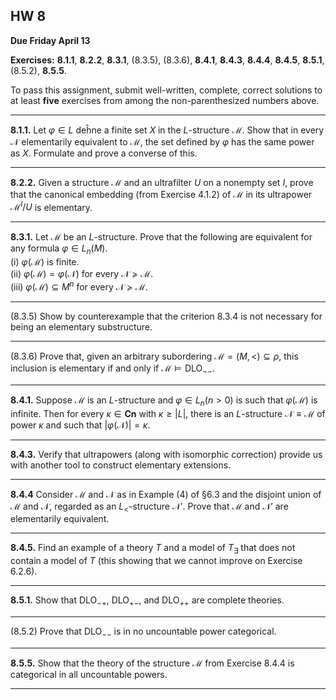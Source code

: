 ## HW 8

**Due Friday April 13**

**Exercises:** **8.1.1**, **8.2.2**, **8.3.1**, (8.3.5), (8.3.6), **8.4.1**, **8.4.3**, **8.4.4**, **8.4.5**, **8.5.1**, (8.5.2), **8.5.5**.

To pass this assignment, submit well-written, complete, correct solutions to at least **five** exercises from among the non-parenthesized numbers above.

-------------------------------------------------

**8.1.1.**
Let $\varphi \in L$ deĥne a finite set $X$ in the $L$-structure $\mathcal M.$ 
Show that in every $\mathcal N$ elementarily equivalent to $\mathcal M,$ 
the set defined by $\varphi$ has the same power as $X$. Formulate and prove a converse of this.

---

**8.2.2.**
Given a structure $\mathcal M$ and an ultrafilter $U$ on a nonempty set $I$,
prove that the canonical embedding (from Exercise 4.1.2) of $\mathcal M$ in its ultrapower $\mathcal M^I/U$ is elementary.

---

**8.3.1.**
Let $\mathcal M$ be an $L$-structure. Prove that the following are equivalent
for any formula $\varphi \in L_n(M)$.  
(i) $\varphi(\mathcal M)$ is finite.  
(ii) $\varphi(\mathcal M) = \varphi(\mathcal N)$ for every $\mathcal N \succcurlyeq \mathcal M$.  
(iii) $\varphi(\mathcal M) \subseteq M^n$ for every $\mathcal N \succcurlyeq \mathcal M$.

---

(8.3.5)
Show by counterexample that the criterion 8.3.4 is not necessary
for being an elementary substructure.

---

(8.3.6)
Prove that, given an arbitrary subordering $\mathcal M = (M, <) \subseteq \rho$, this inclusion is elementary if and only if $\mathcal M \vDash \mathrm{DLO}_{--}$.

---

**8.4.1.**
Suppose $\mathcal M$ is an $L$-structure and $\varphi \in L_n (n > 0)$ 
is such that $\varphi(\mathcal M)$
is infinite. Then for every $\kappa \in \mathbf{Cn}$ with $\kappa \geq |L|$, there is an $L$-structure $\mathcal N \equiv \mathcal M$ of power
$\kappa$ and such that $|\varphi(\mathcal N)| = \kappa$.

---

**8.4.3.**
Verify that ultrapowers (along with isomorphic correction) provide us with another tool to construct elementary extensions.

---

**8.4.4**
Consider $\mathcal M$ and $\mathcal N$ as in Example (4) of §6.3 and the 
disjoint union of $\mathcal M$ and $\mathcal N$, regarded as an $L_{<}$-structure $\mathcal N'$.  Prove that $\mathcal M$ and $\mathcal N'$ are elementarily equivalent.

---

**8.4.5.**
Find an example of a theory $T$ and a model of $T_{\exists}$ that does not
contain a model of $T$ (this showing that we cannot improve on Exercise 6.2.6).

---

**8.5.1.**
Show that $\mathrm{DLO}_{-+}$, $\mathrm{DLO}_{+-}$, and $\mathrm{DLO}_{++}$ are complete theories.


---

(8.5.2)
Prove that $\mathrm{DLO}_{--}$ is in no uncountable power categorical.

---

**8.5.5.** Show that the theory of the structure $\mathcal M$ from Exercise 8.4.4 is
categorical in all uncountable powers.

---
